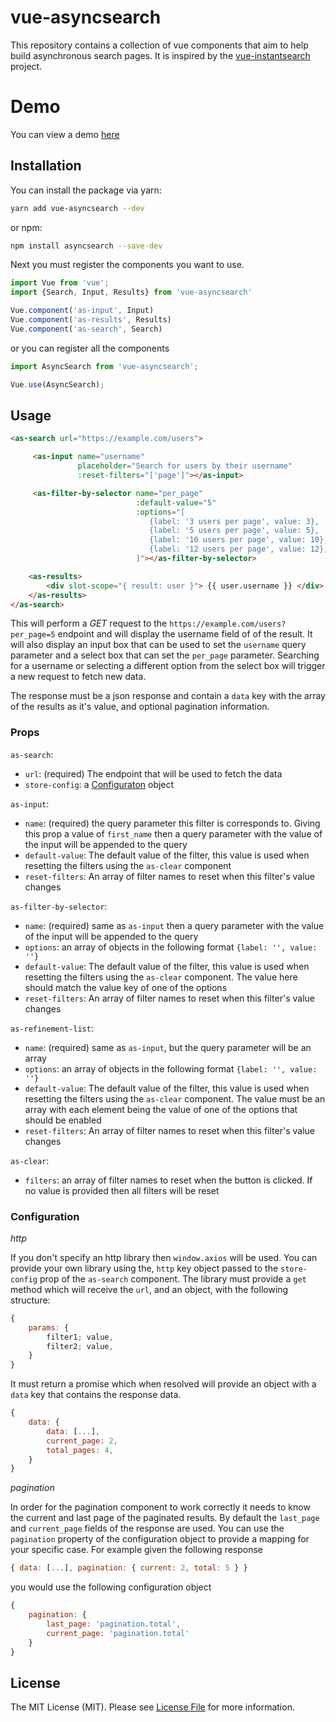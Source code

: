# vue-asyncsearch

This repository contains a collection of vue components that aim to help build asynchronous search pages.
It is inspired by the [vue-instantsearch](https://github.com/algolia/vue-instantsearch) project.

# Demo

You can view a demo [here](https://dzava.github.io/vue-asyncsearch/)

## Installation

You can install the package via yarn:

```bash
yarn add vue-asyncsearch --dev
```

or npm:

```bash
npm install asyncsearch --save-dev
```

Next you must register the components you want to use.
```js
import Vue from 'vue';
import {Search, Input, Results} from 'vue-asyncsearch'

Vue.component('as-input', Input)
Vue.component('as-results', Results)
Vue.component('as-search', Search)
```

or you can register all the components
```js
import AsyncSearch from 'vue-asyncsearch';

Vue.use(AsyncSearch);
```

## Usage
```html
<as-search url="https://example.com/users">

	 <as-input name="username"
     		   placeholder="Search for users by their username"
               :reset-filters="['page']"></as-input>

     <as-filter-by-selector name="per_page"
                            :default-value="5"
                            :options="[
                               {label: '3 users per page', value: 3},
                               {label: '5 users per page', value: 5},
                               {label: '10 users per page', value: 10},
                               {label: '12 users per page', value: 12},
                            ]"></as-filter-by-selector>

    <as-results>
        <div slot-scope="{ result: user }"> {{ user.username }} </div>
    </as-results>
</as-search>
```

This will perform a *GET* request to the `https://example.com/users?per_page=5` endpoint and will display the
username field of of the result.
It will also display an input box that can be used to set the `username` query parameter
and a select box that can set the `per_page` parameter. Searching for a username or selecting a different option
from the select box will trigger a new request to fetch new data.

The response must be a json response and contain a `data` key with the array of the results as it's value, and optional
pagination information.


### Props
`as-search`:
* `url`: (required) The endpoint that will be used to fetch the data
* `store-config`: a [Configuraton](#configuration) object

`as-input`:
* `name`: (required) the query parameter this filter is corresponds to. Giving this prop a value of `first_name`
then a query parameter with the value of the input will be appended to the query
* `default-value`: The default value of the filter, this value is used when resetting the filters using the `as-clear` component
* `reset-filters`: An array of filter names to reset when this filter's value changes

`as-filter-by-selector`:
* `name`: (required) same as `as-input`
then a query parameter with the value of the input will be appended to the query
* `options`: an array of objects in the following format `{label: '', value: ''}`
* `default-value`: The default value of the filter, this value is used when resetting the filters using the `as-clear` component. The value here should match the value key of one of the options
* `reset-filters`: An array of filter names to reset when this filter's value changes


`as-refinement-list`:
* `name`: (required) same as `as-input`, but the query parameter will be an array
* `options`: an array of objects in the following format `{label: '', value: ''}`
* `default-value`: The default value of the filter, this value is used when resetting the filters using the `as-clear` component. The value must be an array with each element being the value of one of the options that should be enabled
* `reset-filters`: An array of filter names to reset when this filter's value changes

`as-clear`:
* `filters`: an array of filter names to reset when the button is clicked. If no value is provided then all filters will be reset


### Configuration

*http*

If you don't specify an http library then `window.axios` will be used.
You can provide your own library using the, `http` key object passed to the `store-config` prop of the `as-search` component.
The library must provide a `get` method which will receive the `url`, and an object, with the following structure:
```js
{
    params: {
    	filter1; value,
        filter2; value,
    }
}
```
It must return a promise which when resolved will provide an object with a `data` key that contains the response data.
```js
{
    data: {
        data: [...],
        current_page: 2,
        total_pages: 4,
    }
}
```

*pagination*

In order for the pagination component to work correctly it needs to know the current and last page of the paginated results.
By default the `last_page` and `current_page` fields of the response are used. You can use the `pagination` property of the
configuration object to provide a mapping for your specific case. For example given the following response
```js
{ data: [...], pagination: { current: 2, total: 5 } }
```
you would use the following configuration object
```js
{
	pagination: {
        last_page: 'pagination.total',
        current_page: 'pagination.total'
    }
}
```

## License

The MIT License (MIT). Please see [License File](LICENSE.md) for more information.
